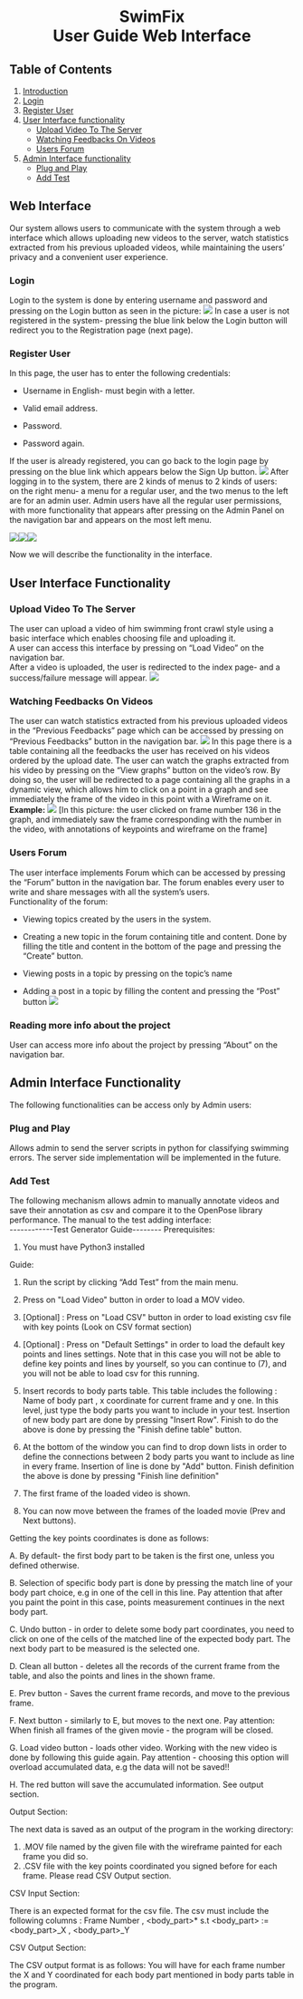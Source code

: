 # <center> SwimFix<br> User Guide Web Interface</center>

## Table of Contents
1. [Introduction](#web-interface)
2. [Login](#login)
3. [Register User](#register-user)
4. [User Interface functionality](#user-interface-functionality)
	* [Upload Video To The Server](#upload-video-to-the-server)
	* [Watching Feedbacks On Videos](#watching-feedbacks-on-videos)
	* [Users Forum](#users-forum)
5. [Admin Interface functionality](#admin-interface-functionality)
	* [Plug and Play](#plug-and-play)
	* [Add Test](#add-test)

## Web Interface
Our system allows users to communicate with the system through a web interface which allows uploading new videos to the server, watch statistics extracted from his previous uploaded videos, while maintaining the users’ privacy and a convenient user experience.
### Login
Login to the system is done by entering username and password and pressing on the Login button as seen in the picture:
**![](https://lh3.googleusercontent.com/4rXSsvwTc9hLFd1cDh10kOJAbYD8C5u8kpMKvfwv8FwKyc7tHST1vAkngfZQKVJ80fauS_ijGFq1a8o5vFiXhwmUgjRJLWGGn0v4FTWR0pOMUN93w08Oxol031Lci7-cEo18N8n6)**
In case a user is not registered in the system- pressing the blue link below the Login button will redirect you to the Registration page (next page).

### Register User
In this page, the user has to enter the following credentials:

-   Username in English- must begin with a letter.
    
-   Valid email address.
    
-   Password.
    
-   Password again.
    

  
If the user is already registered, you can go back to the login page by pressing on the blue link which appears below the Sign Up button.
**![](https://lh3.googleusercontent.com/3VlLSIV6KapoORkjeuQS7elqrfbS66HiwjcTpHn6IAIODUJlNPrUDcVEgqLO_w9RWgsLKPM1Jznj7J67tkL_fucijZGzOj04GvnpHYBoqClPA71Y8KFy6-ckjD8uqw3jTu1foPK1)**
After logging in to the system, there are 2 kinds of menus to 2 kinds of users:  
on the right menu- a menu for a regular user, and the two menus to the left are for an admin user. Admin users have all the regular user permissions, with more functionality that appears after pressing on the Admin Panel on the navigation bar and appears on the most left menu.

![](https://lh6.googleusercontent.com/CXKHOo0JpniuWg1WUz96RUWyTM0DJL-9Zs1x1lobdopziDFFiduZII6g3bDFbzILm3NYVueCmIF0ztvNZAMpu-jZdqbbV_0TaYjbnfpG4zq1ueq-cg5CDYxL-QhnDDLvOByl7aej)![](https://lh5.googleusercontent.com/C1RE_16rCDN4_41-5XE19elZoL-1BHkiJbD96n_au01UUgm_AqhjvAGFvw86ZdPdG2ZHQ6KodOyexs3xc4PEnczU-VvUJyaONojIojhHPg4s5ijO5HQsfV8njK6VWCLAXnkCYIdi)![](https://lh3.googleusercontent.com/U4GzAF8Ii86CLIpMQJvVgZST5SqKMCkbPi5JpdjoGKvu6bmGGfU8rQ7KpBsrJ-uBk2vP9g3366Z2m0KKOtsygQVNhEcrJBtFiDc-l7c41jDA43841G_FsNRa0-K8v7TA63yTZdM3)
  
Now we will describe the functionality in the interface.

## User Interface Functionality
###  Upload Video To The Server
The user can upload a video of him swimming front crawl style using a basic interface which enables choosing file and uploading it.  
A user can access this interface by pressing on “Load Video” on the navigation bar.  
After a video is uploaded, the user is redirected to the index page- and a success/failure message will appear.
![](https://lh4.googleusercontent.com/knnw5wdv8sEr-HpjFiRAgF9yRbPqNREXX65fuWWET0HshWkX3QEnd5FsN2y75_mGyU2RveXTSLyQ2zWS7X8KlBOJW0fov_TFKdqD5v4RZ7yxZmBwAqJEKx9St8JKIelc7YmhFT7K)
### Watching Feedbacks On Videos
The user can watch statistics extracted from his previous uploaded videos in the “Previous Feedbacks” page which can be accessed by pressing on “Previous Feedbacks” button in the navigation bar. 
![](https://lh4.googleusercontent.com/J8vcjRUfqQVWseFaGUE953txPiPYOZpXIfsP8kKJWM1KBAFN4_m2js_luQbFUX6GQejnRL425ESjCtgnTIlGCeALUtWZz0tcmtmLIzZ1LpNjYi6YgEOPzy2eY_h-pgABJqz5mlU2)
In this page there is a table containing all the feedbacks the user has received on his videos ordered by the upload date.
The user can watch the graphs extracted from his video by pressing on the “View graphs” button on the video’s row. By doing so, the user will be redirected to a page containing all the graphs in a dynamic view, which allows him to click on a point in a graph and see immediately the frame of the video in this point with a Wireframe on it.<span>
**Example:**
![](https://lh6.googleusercontent.com/KNclyogaT-jfia3YFZgoWCutEJr_2M30pWkjDsy9MnkwZXiKdJspuOKTXCXj8UFt14fB3KjzxTkxm73Q9sdBGF5zmRLtcGbDP-frXB8CQ96q3ao4-9c-Njhq1pFoAVV9zUBwb_H_)
[In this picture: the user clicked on frame number 136 in the graph, and immediately saw the frame corresponding with the number in the video, with annotations of keypoints and wireframe on the frame]
### Users Forum
The user interface implements Forum which can be accessed by pressing the “Forum” button in the navigation bar. The forum enables every user to write and share messages with all the system’s users.  
Functionality of the forum:

-   Viewing topics created by the users in the system.
    
-   Creating a new topic in the forum containing title and content. Done by filling the title and content in the bottom of the page and pressing the “Create” button.
    
-   Viewing posts in a topic by pressing on the topic’s name
    
-   Adding a post in a topic by filling the content and pressing the “Post” button
**![](https://lh5.googleusercontent.com/UZ1Fg_UMqAqA_xQhouBzVcCzMLrk214e_9Gc0Zxs_s6LrEcbi7XT0FVplgGeAebzWbTCWtaJzeywdbtqJxQQ9zTF2HAcC8285Nxd5QqdhjHUcnxWNt-xAmtCPKGDJK4LSCgylTv2)**
### Reading more info about the project
User can access more info about the project by pressing “About” on the navigation bar.

## Admin Interface Functionality
The following functionalities can be access only by Admin users:

### Plug and Play
Allows admin to send the server scripts in python for classifying swimming errors.
The server side implementation will be implemented in the future.

### Add Test
The following mechanism allows admin to manually annotate videos and save their annotation as csv and compare it to the OpenPose library performance.
The manual to the test adding interface:<br>
------------Test Generator Guide--------
Prerequisites:
1. You must have Python3 installed

Guide:

1. Run the script by clicking “Add Test” from the main menu.

2. Press on "Load Video" button in order to load a MOV video.

3. [Optional] : Press on "Load CSV" button in order to load existing csv file with key points (Look on CSV format section)

4. [Optional] : Press on "Default Settings" in order to load the default key points and lines settings.
Note that in this case you will not be able to define key points and lines by yourself, so you can continue to (7), and you will not be able to load csv for this running.


5. Insert records to body parts table. This table includes the following : Name of body part , x coordinate for current frame and y one.
   In this level, just type the body parts you want to include in your test. Insertion of new body part are done by pressing "Insert Row".
Finish to do the above is done by pressing the "Finish define table" button.

6. At the bottom of the window you can find to drop down lists in order to define the connections between 2 body parts you want to include
   as line in every frame. Insertion of line is done by "Add" button. Finish definition the above is done by pressing "Finish line definition"

7. The first frame of the loaded video is shown.

8. You can now move between the frames of the loaded movie (Prev and Next buttons). 

Getting the key points coordinates is done as follows:

A. By default- the first body part to be taken is the first one, unless you defined otherwise.
	
B. Selection of specific body part is done by pressing the match line of your body part choice, e.g in one of the cell in this line.
Pay attention that after you paint the point in this case, points measurement continues in the next body part.
	
C. Undo button - in order to delete some body part coordinates, you need to click on one of the cells of the matched line of the expected body part. The next body part to be measured is the selected one.
	
D. Clean all button - deletes all the records of the current frame from the table, and also the points and lines in the shown frame.
	
E. Prev button - Saves the current frame records, and move to the previous frame.
	
F. Next button - similarly to E, but moves to the next one. 
Pay attention: When finish all frames of the given movie - the program will be closed.
	
G. Load video button - loads other video. Working with the new video is done by following this guide again.
Pay attention - choosing this option will overload accumulated data, e.g the data will not be saved!!
	
H. The red button will save the accumulated information. See output section.



Output Section:

The next data is saved as an output of the program in the working directory:
1. .MOV file named by the given file with the wireframe painted for each frame you did so.
2. .CSV file with the key points coordinated you signed before for each frame. Please read CSV Output section.


CSV Input Section:

There is an expected format for the csv file.
The csv must include the following columns : Frame Number , <body_part>* s.t 
<body_part> := <body_part>_X , <body_part>_Y


CSV Output Section:

The CSV output format is as follows:
You will have for each frame number the X and Y coordinated for each body part mentioned in body parts table in the program.
<!--stackedit_data:
eyJoaXN0b3J5IjpbNjkwNjY4OTkxXX0=
-->